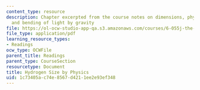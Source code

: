 ```yaml
---
content_type: resource
description: Chapter excerpted from the course notes on dimensions, physical interpretation,
  and bending of light by gravity
file: https://ol-ocw-studio-app-qa.s3.amazonaws.com/courses/6-055j-the-art-of-approximation-in-science-and-engineering-spring-2008/1c73405ac74e8567d4211ee2e93ef348_apr04b.pdf
file_type: application/pdf
learning_resource_types:
- Readings
ocw_type: OCWFile
parent_title: Readings
parent_type: CourseSection
resourcetype: Document
title: Hydrogen Size by Physics
uid: 1c73405a-c74e-8567-d421-1ee2e93ef348
---
```

